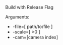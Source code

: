 
Build with Release Flag

Arguments:
 * -file=[ path/to/file ]
 * -scale=[ >0 ]
 * -cam=[camera index] 